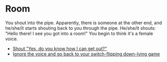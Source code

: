 Room
====

You shout into the pipe.  Apparently, there is someone at the other end, and
he/she/it starts shouting back to you through the pipe.  He/she/it shouts:
"Hello there!  I see you got into a room!"
You begin to think it's a female voice.

* [Shout "Yes, do you know how I can get out?"](p0s0conv2.html)
* [Ignore the voice and go back to your switch-flipping down-lying game](p0s0light.html)
